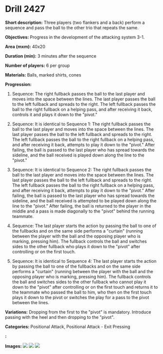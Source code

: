 # Drill 2427

**Short description:**
Three players (two flankers and a back) perform a sequence and pass the ball to the other trio that repeats the same.

**Objectives:**
Progress in the development of the attacking system 3-1.

**Area (mxm):**
40x20

**Duration (min):**
3 minutes after the sequence

**Number of players:**
6 per group

**Materials:**
Balls, marked shirts, cones

**Progression:**
1. Sequence: The right fullback passes the ball to the last player and moves into the space between the lines. The last player passes the ball to the left fullback and spreads to the right. The left fullback passes the ball to the right fullback on a helping pass, and after receiving it back, controls it and plays it down to the "pivot."

2. Sequence: It is identical to Sequence 1: The right fullback passes the ball to the last player and moves into the space between the lines. The last player passes the ball to the left fullback and spreads to the right. The left fullback passes the ball to the right fullback on a helping pass, and after receiving it back, attempts to play it down to the "pivot." After failing, the ball is passed to the last player who has spread towards the sideline, and the ball received is played down along the line to the "pivot."

3. Sequence: It is identical to Sequence 2: The right fullback passes the ball to the last player and moves into the space between the lines. The last player passes the ball to the left fullback and spreads to the right. The left fullback passes the ball to the right fullback on a helping pass, and after receiving it back, attempts to play it down to the "pivot.” After failing, the ball is passed to the last player who has spread towards the sideline, and the ball received is attempted to be played down along the line to the "pivot.” After failing, the ball is returned to the player in the middle and a pass is made diagonally to the "pivot" behind the running teammate.

4. Sequence: The last player starts the action by passing the ball to one of the fullbacks and on the same side performs a "curtain" (running between the player with the ball and the opposing player who is marking, pressing him). The fullback controls the ball and switches sides to the other fullback who plays it down to the "pivot" after controlling or on the first touch.

5. Sequence: It is identical to Sequence 4: The last player starts the action by passing the ball to one of the fullbacks and on the same side performs a "curtain" (running between the player with the ball and the opposing player who is marking, pressing him). The fullback controls the ball and switches sides to the other fullback who cannot play it down to the "pivot" after controlling or on the first touch and returns it to the teammate who passed the ball to him, who then on the first touch plays it down to the pivot or switches the play for a pass to the pivot between the lines.

**Variations:**
Dropping from the first to the "pivot" is mandatory. Introduce passing with the heel and then dropping to the "pivot".

**Categories:**
Positional Attack, Positional Attack - Exit Pressing

**:**


**Images:**
![](https://www.coachingfutsal.com/\images\b5846604-c3a2-4552-9bc8-90340a344208_3-1-01.png)
![](https://www.coachingfutsal.com/\images\7b06faa7-c8ed-474f-94b5-6e0052e9f24d_3-1-02.png)
![](https://www.coachingfutsal.com/\images\7056b88f-6dd1-47c1-9f03-d108e0bc75f6_3-1-03.png)

